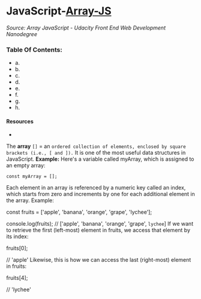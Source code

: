 # JavaScript-[Array-JS](-Array-JavaScript)
_Source: Array JavaScript - Udacity Front End Web Development Nanodegree_


### Table Of Contents:
- a. 
- b. 
- c. 
- d. 
- e. 
- f. 
- g. 
- h. 

#### Resources 
- []()

The __array__ `[]` = an `ordered collection of elements, enclosed by square brackets (i.e., [ and ]).`
It is one of the most useful data structures in JavaScript. 
__Example:__  Here's a variable called myArray, which is assigned to an empty array:
```
const myArray = [];
```

Each element in an array is referenced by a numeric key called an index, which starts from zero and increments by one for each additional element in the array. 
Example:

const fruits = ['apple', 'banana', 'orange', 'grape', 'lychee'];

console.log(fruits);
// ['apple', 'banana', 'orange', 'grape', `lychee`]
If we want to retrieve the first (left-most) element in fruits, we access that element by its index:

fruits[0];

// 'apple'
Likewise, this is how we can access the last (right-most) element in fruits:

fruits[4];

// 'lychee'